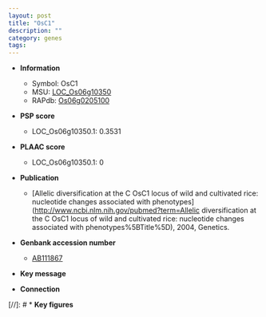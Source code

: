 ```yaml
---
layout: post
title: "OsC1"
description: ""
category: genes
tags: 
---
```


* **Information**  
    + Symbol: OsC1  
    + MSU: [LOC_Os06g10350](http://rice.plantbiology.msu.edu/cgi-bin/ORF_infopage.cgi?orf=LOC_Os06g10350)  
    + RAPdb: [Os06g0205100](http://rapdb.dna.affrc.go.jp/viewer/gbrowse_details/irgsp1?name=Os06g0205100)  

* **PSP score**  
    + LOC_Os06g10350.1: 0.3531 

* **PLAAC score**  
    + LOC_Os06g10350.1: 0 

* **Publication**  
    + [Allelic diversification at the C OsC1 locus of wild and cultivated rice: nucleotide changes associated with phenotypes](http://www.ncbi.nlm.nih.gov/pubmed?term=Allelic diversification at the C OsC1 locus of wild and cultivated rice: nucleotide changes associated with phenotypes%5BTitle%5D), 2004, Genetics.

* **Genbank accession number**  
    + [AB111867](http://www.ncbi.nlm.nih.gov/nuccore/AB111867)

* **Key message**  

* **Connection**  

[//]: # * **Key figures**  



